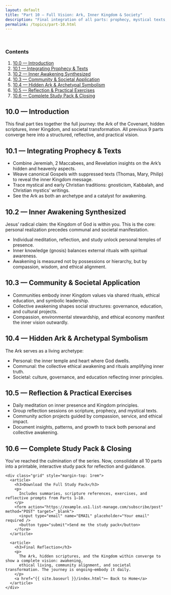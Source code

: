 ```yaml
---
layout: default
title: "Part 10 — Full Vision: Ark, Inner Kingdom & Society"
description: "Final integration of all parts: prophecy, mystical texts, inner awakening, and societal transformation. Includes downloadable study pack."
permalink: /topics/part-10.html
---
```


<main itemprop="articleBody">

  <nav aria-label="Table of contents" class="grid" style="padding-top: 1rem">
    <article>
      <h3>Contents</h3>
      <ol>
        <li><a href="#vision-intro">10.0 — Introduction</a></li>
        <li><a href="#integration-texts">10.1 — Integrating Prophecy & Texts</a></li>
        <li><a href="#inner-awakening">10.2 — Inner Awakening Synthesized</a></li>
        <li><a href="#community-society">10.3 — Community & Societal Application</a></li>
        <li><a href="#hidden-ark-symbolism">10.4 — Hidden Ark & Archetypal Symbolism</a></li>
        <li><a href="#reflection-practice">10.5 — Reflection & Practical Exercises</a></li>
        <li><a href="#download-study">10.6 — Complete Study Pack & Closing</a></li>
      </ol>
    </article>
  </nav>

  <!-- 10.0 -->
  <section id="vision-intro" class="content">
    <h2>10.0 — Introduction</h2>
    <p>
      This final part ties together the full journey: the Ark of the Covenant, hidden scriptures,
      inner Kingdom, and societal transformation. All previous 9 parts converge here into a structured,
      reflective, and practical vision.
    </p>
  </section>

  <!-- 10.1 -->
  <section id="integration-texts" class="content">
    <h2>10.1 — Integrating Prophecy & Texts</h2>
    <ul>
      <li>Combine Jeremiah, 2 Maccabees, and Revelation insights on the Ark’s hidden and heavenly aspects.</li>
      <li>Weave canonical Gospels with suppressed texts (Thomas, Mary, Philip) to reveal the inner Kingdom message.</li>
      <li>Trace mystical and early Christian traditions: gnosticism, Kabbalah, and Christian mystics’ writings.</li>
      <li>See the Ark as both an archetype and a catalyst for awakening.</li>
    </ul>
  </section>

  <!-- 10.2 -->
  <section id="inner-awakening" class="content">
    <h2>10.2 — Inner Awakening Synthesized</h2>
    <div class="highlight">
      <p>
        Jesus’ radical claim: the Kingdom of God is within you. This is the
        core: personal realization precedes communal and societal manifestation.
      </p>
    </div>
    <ul>
      <li>Individual meditation, reflection, and study unlock personal temples of presence.</li>
      <li>Inner knowledge (gnosis) balances external rituals with spiritual awareness.</li>
      <li>Awakening is measured not by possessions or hierarchy, but by compassion, wisdom, and ethical alignment.</li>
    </ul>
  </section>

  <!-- 10.3 -->
  <section id="community-society" class="content">
    <h2>10.3 — Community & Societal Application</h2>
    <ul>
      <li>Communities embody inner Kingdom values via shared rituals, ethical education, and symbolic leadership.</li>
      <li>Collective awakening shapes social structures: governance, education, and cultural projects.</li>
      <li>Compassion, environmental stewardship, and ethical economy manifest the inner vision outwardly.</li>
    </ul>
  </section>

  <!-- 10.4 -->
  <section id="hidden-ark-symbolism" class="content">
    <h2>10.4 — Hidden Ark & Archetypal Symbolism</h2>
    <p>The Ark serves as a living archetype:</p>
    <ul>
      <li>Personal: the inner temple and heart where God dwells.</li>
      <li>Communal: the collective ethical awakening and rituals amplifying inner truth.</li>
      <li>Societal: culture, governance, and education reflecting inner principles.</li>
    </ul>
  </section>

  <!-- 10.5 -->
  <section id="reflection-practice" class="content">
    <h2>10.5 — Reflection & Practical Exercises</h2>
    <ul>
      <li>Daily meditation on inner presence and Kingdom principles.</li>
      <li>Group reflection sessions on scripture, prophecy, and mystical texts.</li>
      <li>Community action projects guided by compassion, service, and ethical impact.</li>
      <li>Document insights, patterns, and growth to track both personal and collective awakening.</li>
    </ul>
  </section>

  <!-- 10.6 -->
  <section id="download-study" class="content">
    <h2>10.6 — Complete Study Pack & Closing</h2>
    <p>
      You’ve reached the culmination of the series. Now, consolidate all 10 parts into a printable,
      interactive study pack for reflection and guidance.
    </p>

    <div class="grid" style="margin-top: 1rem">
      <article>
        <h3>Download the Full Study Pack</h3>
        <p>
          Includes summaries, scripture references, exercises, and reflective prompts from Parts 1–10.
        </p>
        <form action="https://example.us1.list-manage.com/subscribe/post" method="POST" target="_blank">
          <input type="email" name="EMAIL" placeholder="Your email" required />
          <button type="submit">Send me the study pack</button>
        </form>
      </article>

      <article>
        <h3>Final Reflection</h3>
        <p>
          The Ark, hidden scriptures, and the Kingdom within converge to show a complete vision: awakening,
          ethical living, community alignment, and societal transformation. The journey is ongoing—embody it daily.
        </p>
        <a href="{{ site.baseurl }}/index.html">← Back to Home</a>
      </article>
    </div>

  </section>
</main>
